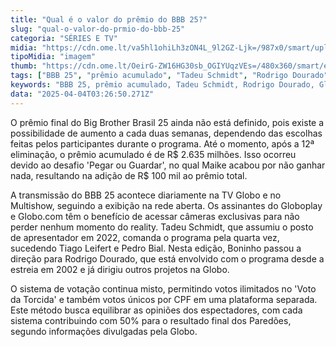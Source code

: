 ```yaml
---
title: "Qual é o valor do prêmio do BBB 25?"
slug: "qual-o-valor-do-prmio-do-bbb-25"
categoria: "SÉRIES E TV"
midia: "https://cdn.ome.lt/va5hl1ohiLh3zON4L_9l2GZ-Ljk=/987x0/smart/uploads/conteudo/fotos/bbb25-tadeu-schmidt-quarto-secreto_cV4Hxht.jpg"
tipoMidia: "imagem"
thumb: "https://cdn.ome.lt/OeirG-ZW16HG30sb_OGIYUqzVEs=/480x360/smart/extras/conteudos/bbb25-tadeu-schmidt-quarto-secreto-peq_rfeZc3C.jpg"
tags: ["BBB 25", "prêmio acumulado", "Tadeu Schmidt", "Rodrigo Dourado", "Globo", "Multishow", "Globoplay", "votação mista"]
keywords: "BBB 25, prêmio acumulado, Tadeu Schmidt, Rodrigo Dourado, Globo, Multishow, Globoplay, votação mista"
data: "2025-04-04T03:26:50.271Z"
---
```


O prêmio final do Big Brother Brasil 25 ainda não está definido, pois existe a possibilidade de aumento a cada duas semanas, dependendo das escolhas feitas pelos participantes durante o programa. Até o momento, após a 12ª eliminação, o prêmio acumulado é de R$ 2.635 milhões. Isso ocorreu devido ao desafio 'Pegar ou Guardar', no qual Maike acabou por não ganhar nada, resultando na adição de R$ 100 mil ao prêmio total.

A transmissão do BBB 25 acontece diariamente na TV Globo e no Multishow, seguindo a exibição na rede aberta. Os assinantes do Globoplay e Globo.com têm o benefício de acessar câmeras exclusivas para não perder nenhum momento do reality. Tadeu Schmidt, que assumiu o posto de apresentador em 2022, comanda o programa pela quarta vez, sucedendo Tiago Leifert e Pedro Bial. Nesta edição, Boninho passou a direção para Rodrigo Dourado, que está envolvido com o programa desde a estreia em 2002 e já dirigiu outros projetos na Globo.

O sistema de votação continua misto, permitindo votos ilimitados no 'Voto da Torcida' e também votos únicos por CPF em uma plataforma separada. Este método busca equilibrar as opiniões dos espectadores, com cada sistema contribuindo com 50% para o resultado final dos Paredões, segundo informações divulgadas pela Globo.